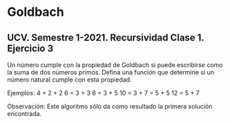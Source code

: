 # Goldbach

## UCV. Semestre 1-2021. Recursividad Clase 1. Ejercicio 3

Un número cumple con la propiedad de Goldbach si puede escribirse como la suma de dos números primos. Defina una función que determine si un número natural cumple con esta propiedad.

Ejemplos:
4 = 2 + 2
6 = 3 + 3
8 = 3 + 5
10 = 3 + 7 = 5 + 5
12 = 5 + 7

Observación: Este algoritmo sólo da como resultado la primera solución encontrada.
